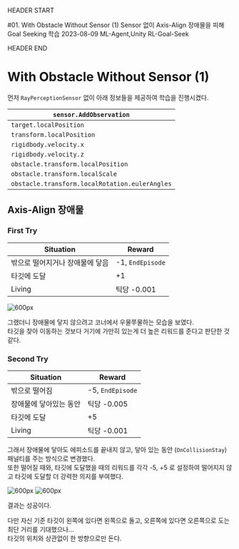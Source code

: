 HEADER START

#01. With Obstacle Without Sensor (1)
Sensor 없이 Axis-Align 장애물을 피해 Goal Seeking 학습
2023-08-09
ML-Agent,Unity
RL-Goal-Seek

HEADER END

# With Obstacle Without Sensor (1)

먼저 `RayPerceptionSensor` 없이 아래 정보들을 제공하여 학습을 진행시켰다.

| `sensor.AddObservation`                        |
| ---------------------------------------------- |
| `target.localPosition`                         |
| `transform.localPosition`                      |
| `rigidbody.velocity.x`                         |
| `rigidbody.velocity.z`                         |
| `obstacle.transform.localPosition`             |
| `obstacle.transform.localScale`                |
| `obstacle.transform.localRotation.eulerAngles` |

## Axis-Align 장애물

### First Try

| Situation                       | Reward           |
| ------------------------------- | ---------------- |
| 밖으로 떨어지거나 장애물에 닿음 | -1, `EndEpisode` |
| 타깃에 도달                     | +1               |
| Living                          | 틱당 -0.001      |

![600px](/imgs/post_imgs/mlagent_01/1.webp)

그랬더니 장애물에 닿지 않으려고 코너에서 우물쭈물하는 모습을 보였다.  
타깃을 찾아 이동하는 것보다 거기에 가만히 있는게 더 높은 리워드를 준다고 판단한 것 같다.

### Second Try

| Situation              | Reward           |
| ---------------------- | ---------------- |
| 밖으로 떨어짐          | -5, `EndEpisode` |
| 장애물에 닿아있는 동안 | 틱당 -0.005      |
| 타깃에 도달            | +5               |
| Living                 | 틱당 -0.001      |

그래서 장애물에 닿아도 에피소드를 끝내지 않고, 닿아 있는 동안 (`OnCollisionStay`) 패널티를 주는 방식으로 변경했다.  
또한 떨어질 때와, 타깃에 도달했을 때의 리워드를 각각 -5, +5 로 설정하여 떨어지지 않고 타깃에 도달할 더 강력한 의지를 부여했다.

![600px](/imgs/post_imgs/mlagent_01/2.webp)
![600px](/imgs/post_imgs/mlagent_01/3.png)

결과는 성공이다.

다만 자신 기준 타깃이 왼쪽에 있다면 왼쪽으로 돌고, 오른쪽에 있다면 오른쪽으로 도는 최단 거리를 기대했으나...  
타깃의 위치와 상관없이 한 방향으로만 돈다.

